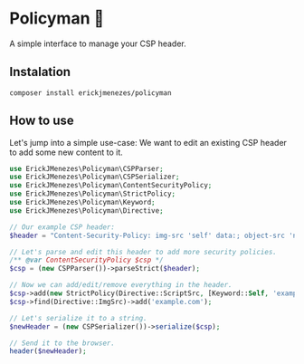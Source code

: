 # Policyman 👮

A simple interface to manage your CSP header.

## Instalation
```shell
composer install erickjmenezes/policyman
```

## How to use
Let's jump into a simple use-case: We want to edit an existing CSP header to add some new content to it.

```php
use ErickJMenezes\Policyman\CSPParser;
use ErickJMenezes\Policyman\CSPSerializer;
use ErickJMenezes\Policyman\ContentSecurityPolicy;
use ErickJMenezes\Policyman\StrictPolicy;
use ErickJMenezes\Policyman\Keyword;
use ErickJMenezes\Policyman\Directive;

// Our example CSP header:
$header = "Content-Security-Policy: img-src 'self' data:; object-src 'none'";

// Let's parse and edit this header to add more security policies.
/** @var ContentSecurityPolicy $csp */
$csp = (new CSPParser())->parseStrict($header);

// Now we can add/edit/remove everything in the header.
$csp->add(new StrictPolicy(Directive::ScriptSrc, [Keyword::Self, 'example.com']));
$csp->find(Directive::ImgSrc)->add('example.com');

// Let's serialize it to a string.
$newHeader = (new CSPSerializer())->serialize($csp);

// Send it to the browser.
header($newHeader);
```
